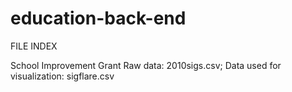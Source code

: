 # education-back-end

FILE INDEX

School Improvement Grant
Raw data: 2010sigs.csv;
Data used for visualization: sigflare.csv
